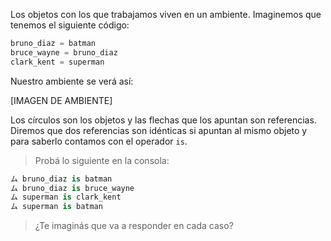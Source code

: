 Los objetos con los que trabajamos viven en un ambiente. Imaginemos que tenemos el siguiente código:

```python
bruno_diaz = batman
bruce_wayne = bruno_diaz
clark_kent = superman
```

Nuestro ambiente se verá así:

[IMAGEN DE AMBIENTE]

Los círculos son los objetos y las flechas que los apuntan son referencias. Diremos que dos referencias son idénticas si apuntan al mismo objeto y para saberlo contamos con el operador `is`.

> Probá lo siguiente en la consola:
>
``` python
ム bruno_diaz is batman
ム bruno_diaz is bruce_wayne
ム superman is clark_kent
ム superman is batman
```
> ¿Te imaginás que va a responder en cada caso?